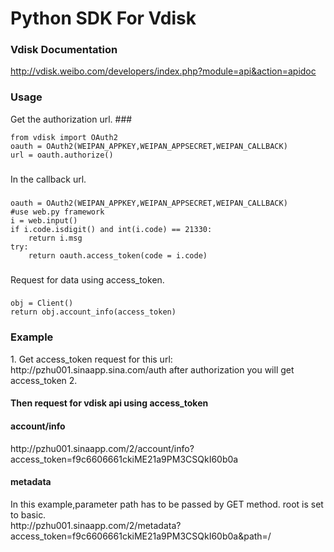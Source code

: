 Python SDK For Vdisk
=====

<h3>Vdisk Documentation</h3>

http://vdisk.weibo.com/developers/index.php?module=api&action=apidoc

<h3>Usage</h3>
Get the authorization url.
###

    from vdisk import OAuth2
    oauth = OAuth2(WEIPAN_APPKEY,WEIPAN_APPSECRET,WEIPAN_CALLBACK)
    url = oauth.authorize()
###
In the callback url.
###

    oauth = OAuth2(WEIPAN_APPKEY,WEIPAN_APPSECRET,WEIPAN_CALLBACK)
    #use web.py framework
    i = web.input()
    if i.code.isdigit() and int(i.code) == 21330:
        return i.msg
    try:
        return oauth.access_token(code = i.code)
###
Request for data using access_token.
###

    obj = Client()
    return obj.account_info(access_token)
###
<h3>Example</h3>
1. Get access_token
   request for this url: http://pzhu001.sinaapp.sina.com/auth
   after authorization you will get access_token
2. <h4/>Then request for vdisk api using access_token<h4/>
   <h4>account/info</h4>
   http://pzhu001.sinaapp.com/2/account/info?access_token=f9c6606661ckiME21a9PM3CSQkI60b0a
   <h4>metadata</h4>
   In this example,parameter path has to be passed by GET method. root is set to basic.<br/>
   http://pzhu001.sinaapp.com/2/metadata?access_token=f9c6606661ckiME21a9PM3CSQkI60b0a&path=/

